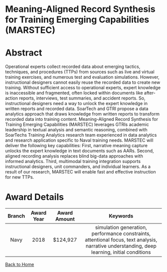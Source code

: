 
Meaning-Aligned Record Synthesis for Training Emerging Capabilities (MARSTEC)
=============================================================================

# Abstract


Operational experts collect recorded data about emerging tactics, techniques, and procedures (TTPs) from sources such as live and virtual training exercises, and numerous test and evaluation simulations. However, instructional designers cannot easily reuse the recorded data to create new training. Without sufficient access to operational experts, expert knowledge is inaccessible and fragmented, often locked within documents like after-action reports, interviews, test summaries, and accident reports. So, instructional designers need a way to unlock the expert knowledge in written reports and recorded data. SoarTech and GTRI propose a data analytics approach that draws knowledge from written reports to transform recorded data into training content. Meaning-Aligned Record Synthesis for Training Emerging Capabilities (MARSTEC) leverages GTRIs academic leadership in textual analysis and semantic reasoning, combined with SoarTechs Training Analytics research team experienced in data analytics and research application specific to Naval training needs. MARSTEC will deliver the following key capabilities: First, narrative meaning capture unlocks the expert knowledge in text documents such as AARs. Second, aligned recording analysis replaces blind big-data approaches with informed analytics. Third, multimodal training integration supports instructional designers, unit commanders, and individual learners. As a result of our research, MARSTEC will enable fast and effective instruction for new TTPs.  

# Award Details

|Branch|Award Year|Award Amount|Keywords|
| :---: | :---: | :---: | :---: |
|Navy|2018|$124,927|simulation generation, performance constraints, attentional focus, text analysis, narrative understanding, deep learning, initial conditions|
  
  


[Back to Home](https://github.com/chrischow/dod_sbir_awards/Reports/JH/#2000)